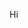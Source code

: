 Hi

<!---
the-recks/the-recks is a ✨ special ✨ repository because its `README.md` (this file) appears on your GitHub profile.
You can click the Preview link to take a look at your changes.
--->
